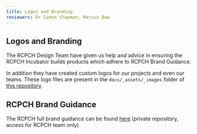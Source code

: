 ```yaml
---
title: Logos and Branding
reviewers: Dr Simon Chapman, Marcus Baw
---
```


## Logos and Branding

The RCPCH Design Team have given us help and advice in ensuring the RCPCH Incubator builds products which adhere to RCPCH Brand Guidance.

In addition they have created custom logos for our projects and even our teams. These logo files are present in the `docs/_assets/_images` folder of [this repository](https://github.com/rcpch/national-paediatric-diabetes-audit/tree/live/documentation/docs/_assets/_images).

## RCPCH Brand Guidance

The RCPCH full brand guidance can be found [here](https://github.com/rcpch/rcpch-private/tree/main/branding-colours) (private repository, access for RCPCH team only)
